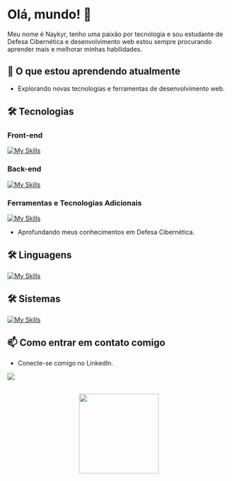 # Olá, mundo! 👋

Meu nome é Naykyr, tenho uma paixão por tecnologia e sou estudante de Defesa Cibernética e desenvolvimento web estou sempre procurando aprender mais e melhorar minhas habilidades.

## 🌱 O que estou aprendendo atualmente

- Explorando novas tecnologias e ferramentas de desenvolvimento web.

## 🛠️ Tecnologias

### Front-end

[![My Skills](https://skillicons.dev/icons?i=html,css,js,vue)](https://skillicons.dev)

### Back-end

[![My Skills](https://skillicons.dev/icons?i=php,mysql,sqlite,java)](https://skillicons.dev)

### Ferramentas e Tecnologias Adicionais

[![My Skills](https://skillicons.dev/icons?i=git,github)](https://skillicons.dev)

- Aprofundando meus conhecimentos em Defesa Cibernética.
  
## 🛠️ Linguagens

[![My Skills](https://skillicons.dev/icons?i=bash,c,py,powershell)](https://skillicons.dev)

## 🛠️ Sistemas

[![My Skills](https://skillicons.dev/icons?i=kali,linux,windows)](https://skillicons.dev)

## 📫 Como entrar em contato comigo

- Conecte-se comigo no LinkedIn.<br>
<p>
  <a href="https://www.linkedin.com/in/naykyr-oliveira/">
    <img src="https://skillicons.dev/icons?i=linkedin" />
  </a>
</p>
<div align="center" style="display: inline_block"><br>
    <img  height="180em" src="https://github-readme-stats.vercel.app/api/top-langs/?username=NaykyrOliveira&layout=compact">
</div>

<div align="center" style="display: inline_block"><br> 
</div>
